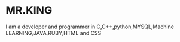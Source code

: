 # MR.KING
I am a developer and programmer in C,C++,python,MYSQL,Machine LEARNING,JAVA,RUBY,HTML and CSS

